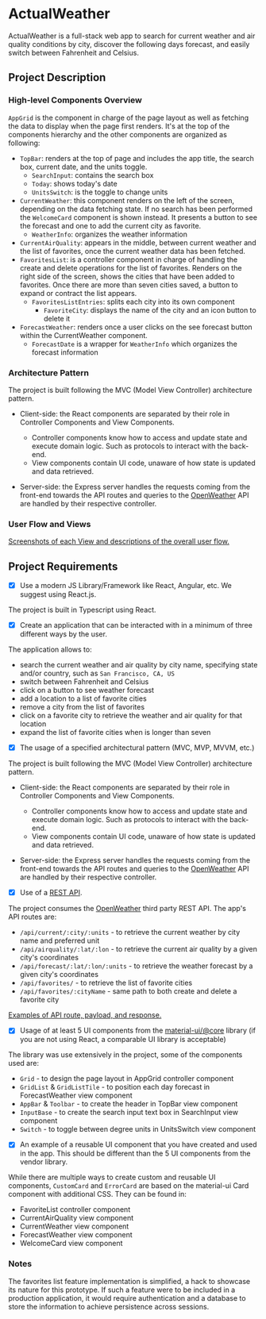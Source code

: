 # ActualWeather

ActualWeather is a full-stack web app to search for current weather and air quality conditions by city, discover the following days forecast, and easily switch between Fahrenheit and Celsius.


## Project Description

### High-level Components Overview

`AppGrid` is the component in charge of the page layout as well as fetching the data to display when the page first renders. It's at the top of the components hierarchy and the other components are organized as following:
* `TopBar`: renders at the top of page and includes the app title, the search box, current date, and the units toggle.
  * `SearchInput`: contains the search box
  * `Today`: shows today's date
  * `UnitsSwitch`: is the toggle to change units
*  `CurrentWeather`: this component renders on the left of the screen, depending on the data fetching state. If no search has been performed the `WelcomeCard` component is shown instead. It presents a button to see the forecast and one to add the current city as favorite.
   * `WeatherInfo`: organizes the weather information
* `CurrentAirQuality`: appears in the middle, between current weather and the list of favorites, once the current weather data has been fetched.
* `FavoritesList`: is a controller component in charge of handling the create and delete operations for the list of favorites. Renders on the right side of the screen, shows the cities that have been added to favorites. Once there are more than seven cities saved, a button to expand or contract the list appears.
  * `FavoritesListEntries`: splits each city into its own component
    * `FavoriteCity`: displays the name of the city and an icon button to delete it
* `ForecastWeather`: renders once a user clicks on the see forecast button within the CurrentWeather component.
  * `ForecastDate` is a wrapper for `WeatherInfo` which organizes the forecast information


### Architecture Pattern

The project is built following the MVC (Model View Controller) architecture pattern.
* Client-side: the React components are separated by their role in Controller Components and View Components.
  * Controller components know how to access and update state and execute domain logic. Such as protocols to interact with the back-end.
  * View components contain UI code, unaware of how state is updated and data retrieved.

* Server-side: the Express server handles the requests coming from the front-end towards the API routes and queries to the [OpenWeather](https://openweathermap.org/api) API are handled by their respective controller.


### User Flow and Views

[Screenshots of each View and descriptions of the overall user flow.](appViews.md)


## Project Requirements

- [x] Use a modern JS Library/Framework like React, Angular, etc. We suggest using React.js.

The project is built in Typescript using React.


- [x] Create an application that can be interacted with in a minimum of three different ways by the user.

The application allows to:
* search the current weather and air quality by city name, specifying state and/or country, such as `San Francisco, CA, US`
* switch between Fahrenheit and Celsius
* click on a button to see weather forecast
* add a location to a list of favorite cities
* remove a city from the list of favorites
* click on a favorite city to retrieve the weather and air quality for that location
* expand the list of favorite cities when is longer than seven


- [x] The usage of a specified architectural pattern (MVC, MVP, MVVM,  etc.)

The project is built following the MVC (Model View Controller) architecture pattern.
* Client-side: the React components are separated by their role in Controller Components and View Components.
  * Controller components know how to access and update state and execute domain logic. Such as protocols to interact with the back-end.
  * View components contain UI code, unaware of how state is updated and data retrieved.

* Server-side: the Express server handles the requests coming from the front-end towards the API routes and queries to the [OpenWeather](https://openweathermap.org/api) API are handled by their respective controller.


- [x] Use of a [REST API](https://medium.com/@arteko/the-best-way-to-use-rest-apis-in-swift-95e10696c980).

The project consumes the [OpenWeather](https://openweathermap.org/api) third party REST API.
The app's API routes are:
* `/api/current/:city/:units` - to retrieve the current weather by city name and preferred unit
* `/api/airquality/:lat/:lon` - to retrieve the current air quality by a given city's coordinates
* `/api/forecast/:lat/:lon/:units` - to retrieve the weather forecast by a given city's coordinates
* `/api/favorites/` - to retrieve the list of favorite cities
* `/api/favorites/:cityName` - same path to both create and delete a favorite city

[Examples of API route, payload, and response.](api.md)


- [x] Usage of at least 5 UI components from the [material-ui/@core](https://material-ui.com/) library (if you are not using React, a comparable UI library is acceptable)

The library was use extensively in the project, some of the components used are:
* `Grid` - to design the page layout in AppGrid controller component
* `GridList` & `GridListTile` - to position each day forecast in ForecastWeather view component
* `AppBar` & `Toolbar` - to create the header in TopBar view component
* `InputBase` - to create the search input text box in SearchInput view component
* `Switch` - to toggle between degree units in UnitsSwitch view component


- [x] An example of a reusable UI component that you have created and used in the app. This should be different than the 5 UI components from the vendor library.

While there are multiple ways to create custom and reusable UI components, `CustomCard` and `ErrorCard` are based on the material-ui Card component with additional CSS. They can be found in:
* FavoriteList controller component
* CurrentAirQuality view component
* CurrentWeather view component
* ForecastWeather view component
* WelcomeCard view component


### Notes

The favorites list feature implementation is simplified, a hack to showcase its nature for this prototype. If such a feature were to be included in a production application, it would require authentication and a database to store the information to achieve persistence across sessions.
